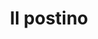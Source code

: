 ---
layout: post
title: Il postino
director: Michael Radford
year: 1994
cover: https://images.mubicdn.net/images/film/15101/cache-91194-1579696452/image-w1280.jpg
---